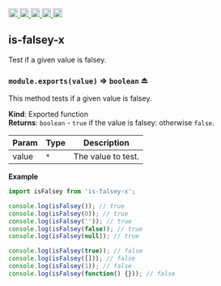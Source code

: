 <a href="https://travis-ci.org/Xotic750/is-falsey-x"
  title="Travis status">
<img
  src="https://travis-ci.org/Xotic750/is-falsey-x.svg?branch=master"
  alt="Travis status" height="18">
</a>
<a href="https://david-dm.org/Xotic750/is-falsey-x"
  title="Dependency status">
<img src="https://david-dm.org/Xotic750/is-falsey-x/status.svg"
  alt="Dependency status" height="18"/>
</a>
<a
  href="https://david-dm.org/Xotic750/is-falsey-x?type=dev"
  title="devDependency status">
<img src="https://david-dm.org/Xotic750/is-falsey-x/dev-status.svg"
  alt="devDependency status" height="18"/>
</a>
<a href="https://badge.fury.io/js/is-falsey-x"
  title="npm version">
<img src="https://badge.fury.io/js/is-falsey-x.svg"
  alt="npm version" height="18">
</a>
<a href="https://www.jsdelivr.com/package/npm/is-falsey-x"
  title="jsDelivr hits">
<img src="https://data.jsdelivr.com/v1/package/npm/is-falsey-x/badge?style=rounded"
  alt="jsDelivr hits" height="18">
</a>

<a name="module_is-falsey-x"></a>

## is-falsey-x

Test if a given value is falsey.

<a name="exp_module_is-falsey-x--module.exports"></a>

### `module.exports(value)` ⇒ <code>boolean</code> ⏏

This method tests if a given value is falsey.

**Kind**: Exported function  
**Returns**: <code>boolean</code> - `true` if the value is falsey: otherwise `false`.

| Param | Type            | Description        |
| ----- | --------------- | ------------------ |
| value | <code>\*</code> | The value to test. |

**Example**

```js
import isFalsey from 'is-falsey-x';

console.log(isFalsey()); // true
console.log(isFalsey(0)); // true
console.log(isFalsey('')); // true
console.log(isFalsey(false)); // true
console.log(isFalsey(null)); // true

console.log(isFalsey(true)); // false
console.log(isFalsey([])); // false
console.log(isFalsey(1)); // false
console.log(isFalsey(function() {})); // false
```
